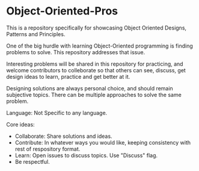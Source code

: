 # Object-Oriented-Pros
This is a repository specifically for showcasing Object Oriented Designs, Patterns and Principles. 

One of the big hurdle with learning Object-Oriented programming is finding problems to solve. This repository addresses that issue.

Interesting problems will be shared in this repository for practicing, and welcome contributors to colleborate so that others can see, discuss, get design ideas to learn, practice and get better at it.

Designing solutions are always personal choice, and should remain subjective topics. There can be multiple approaches to solve the same problem.

Language: Not Specific to any language. 

Core ideas:
- Collaborate: Share solutions and ideas.
- Contribute: In whatever ways you would like, keeping consistency with rest of respository format.
- Learn: Open issues to discuss topics. Use "Discuss" flag.
- Be respectful.

